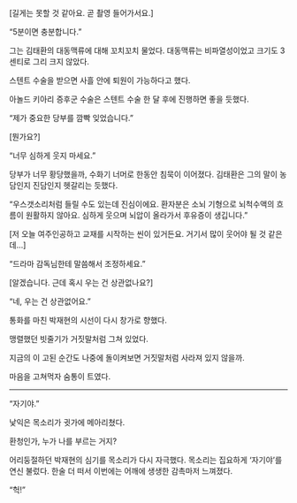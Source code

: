 [길게는 못할 것 같아요. 곧 촬영 들어가서요.]

“5분이면 충분합니다.”

그는 김태환의 대동맥류에 대해 꼬치꼬치 물었다. 대동맥류는 비파열성이었고 크기도 3센티로 그리 크지 않았다.

스텐트 수술을 받으면 사흘 안에 퇴원이 가능하다고 했다.

아놀드 키아리 증후군 수술은 스텐트 수술 한 달 후에 진행하면 좋을 듯했다.

“제가 중요한 당부를 깜빡 잊었습니다.”

[뭔가요?]

“너무 심하게 웃지 마세요.”

당부가 너무 황당했을까, 수화기 너머로 한동안 침묵이 이어졌다. 김태환은 그의 말이 농담인지 진담인지 헷갈리는 듯했다.

“우스갯소리처럼 들릴 수도 있는데 진심이에요. 환자분은 소뇌 기형으로 뇌척수액의 흐름이 원활하지 않아요. 심하게 웃으며 뇌압이 올라가서 후유증이 생깁니다.”

[저 오늘 여주인공하고 교재를 시작하는 씬이 있거든요. 거기서 많이 웃어야 될 것 같은데…]

“드라마 감독님한테 말씀해서 조정하세요.”

[알겠습니다. 근데 혹시 우는 건 상관없나요?]

“네, 우는 건 상관없어요.”

통화를 마친 박재현의 시선이 다시 창가로 향했다.

맹렬했던 빗줄기가 거짓말처럼 그쳐 있었다.

지금의 이 고된 순간도 나중에 돌이켜보면 거짓말처럼 사라져 있지 않을까.

마음을 고쳐먹자 숨통이 트였다.

* * *

“자기야.”

낯익은 목소리가 귓가에 메아리쳤다.

환청인가, 누가 나를 부르는 거지?

어리둥절하던 박재현의 심기를 목소리가 다시 자극했다. 목소리는 집요하게 ‘자기야’를 연신 불렀다. 한술 더 떠서 이번에는 어깨에 생생한 감촉마저 느껴졌다.

“헉!”